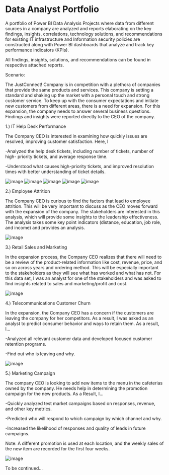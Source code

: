 # Data Analyst Portfolio
A portfolio of Power BI Data Analysis Projects where data from different sources in a company are analyzed and reports elaborating on the key findings, insights, correlations, technology solutions, and recommendations for existing IT infrastructure and Information security policies are constructed along with Power BI dashboards that analyze and track key performance indicators (KPIs).

All findings, insights, solutions, and recommendations can be found in respective attached reports.

Scenario:

The JustConnect! Company is in competition with a plethora of companies that provide the same products and
services. This company is setting a standard and shaking up the market with a personal touch and strong
customer service. To keep up with the consumer expectations and initiate new customers from different
areas, there is a need for expansion. For this expansion, the company needs to answer several business
questions. Findings and insights were reported directly to the CEO of the company.

1.) IT Help Desk Performance

The Company CEO is interested in examining how quickly issues are resolved, improving
customer satisfaction. Here, I 

-Analyzed the help desk tickets, including number of tickets, number of high-
priority tickets, and average response time. 

-Understood what causes high-priority tickets, and improved resolution times with better understanding of ticket details.

![image](https://github.com/user-attachments/assets/f9e18e87-b623-4710-8ff6-5d25c7685e5e)
![image](https://github.com/user-attachments/assets/fc115d90-6b9a-4333-a9fb-b797e295a78e)
![image](https://github.com/user-attachments/assets/4877fdb3-0010-4ad8-ba65-d0787614dbba)
![image](https://github.com/user-attachments/assets/0665a9e1-f54e-4c68-898c-631702192aa8)
![image](https://github.com/user-attachments/assets/04c5d16c-0f47-4650-8947-b1010934b5ec)

2.) Employee Attrition

The Company CEO is curious to find the factors that lead to employee attrition. This will be very
important to discuss as the CEO moves forward with the expansion of the company. The stakeholders
are interested in this analysis, which will provide some insights to the leadership effectiveness. The
analysis takes some key point indicators (distance, education, job role, and income) and
provides an analysis.

![image](https://github.com/user-attachments/assets/40f56079-65b6-416a-8094-9c64a4561692)

3.) Retail Sales and Marketing

In the expansion process, the Company CEO realizes that there will need to be a review of the
product-related information like cost, revenue, price, and so on across years and ordering method.
This will be especially important to the stakeholders as they will see what has worked and what has
not. For this data set, I  was an analyst for one of the stakeholders and was asked to find insights related to
sales and marketing/profit and cost.

![image](https://github.com/user-attachments/assets/86326d13-12bc-4b49-8eca-5e82b83e8f8e)

4.) Telecommunications Customer Churn

In the expansion, the Company CEO has a concern if the customers are leaving the company for
her competitors. As a result, I was asked as an analyst to predict consumer behavior and ways to retain them. As a result, I...

-Analyzed all relevant customer data and developed focused customer retention programs.

-Find out who is leaving and why.

![image](https://github.com/user-attachments/assets/7b3c0bba-b386-4b78-ba53-e5a9d495430f)

5.) Marketing Campaign

The company CEO is looking to add new items to the menu in the cafeterias owned by the company. He
needs help in determining the promotion campaign for the new products. As a Result, I...

-Quickly analyzed test market campaigns based on responses, revenue, and other key metrics. 

-Predicted who will respond to which campaign by which channel and why. 

-Increased the likelihood of responses and quality of leads in future campaigns. 

Note: A different promotion is used at each location, and the weekly sales of the new
item are recorded for the first four weeks.

![image](https://github.com/user-attachments/assets/a560dba0-e3c0-4433-b4df-d67d507fb3b1)

To be continued...


